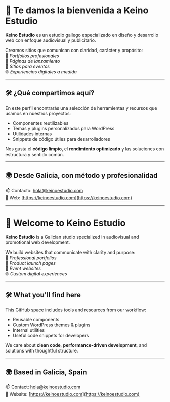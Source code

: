 # 👋 Te damos la bienvenida a Keino Estudio

**Keino Estudio** es un estudio gallego especializado en diseño y desarrollo web con enfoque audiovisual y publicitario.

Creamos sitios que comunican con claridad, carácter y propósito:  
🎯 *Portfolios profesionales*  
🚀 *Páginas de lanzamiento*  
📅 *Sitios para eventos*  
🌐 *Experiencias digitales a medida*

---

## 🛠️ ¿Qué compartimos aquí?

En este perfil encontrarás una selección de herramientas y recursos que usamos en nuestros proyectos:

- Componentes reutilizables
- Temas y plugins personalizados para WordPress
- Utilidades internas
- Snippets de código útiles para desarrolladores

Nos gusta el **código limpio**, el **rendimiento optimizado** y las soluciones con estructura y sentido común.

---

## 🌍 Desde Galicia, con método y profesionalidad

📫 Contacto: [hola@keinoestudio.com](mailto:hola@keinoestudio.com)  
🔗 Web: [https://keinoestudio.com](https://keinoestudio.com)

---

# 👋 Welcome to Keino Estudio

**Keino Estudio** is a Galician studio specialized in audiovisual and promotional web development.

We build websites that communicate with clarity and purpose:  
🎯 *Professional portfolios*  
🚀 *Product launch pages*  
📅 *Event websites*  
🌐 *Custom digital experiences*

---

## 🛠️ What you'll find here

This GitHub space includes tools and resources from our workflow:

- Reusable components  
- Custom WordPress themes & plugins  
- Internal utilities  
- Useful code snippets for developers

We care about **clean code**, **performance-driven development**, and solutions with thoughtful structure.

---

## 🌍 Based in Galicia, Spain

📫 Contact: [hola@keinoestudio.com](mailto:hola@keinoestudio.com)  
🔗 Website: [https://keinoestudio.com](https://keinoestudio.com)
